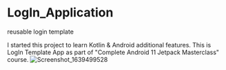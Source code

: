 # LogIn_Application
reusable login template

I started this project to learn Kotlin & Android additional features.
This is LogIn Template App as part of "Complete Android 11 Jetpack Masterclass" course.
![Screenshot_1639499528](https://user-images.githubusercontent.com/33618392/146041805-2eb899bb-7541-456a-9b96-5eae2cd0225b.png)
